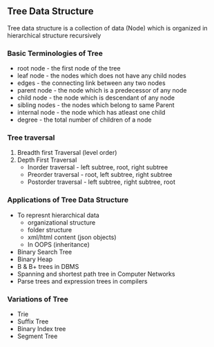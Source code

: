 ## Tree Data Structure

Tree data structure is a collection of data (Node) which is organized in hierarchical structure recursively

### Basic Terminologies of Tree

-   root node - the first node of the tree
-   leaf node - the nodes which does not have any child nodes
-   edges - the connecting link between any two nodes
-   parent node - the node which is a predecessor of any node
-   child node - the node which is descendant of any node
-   sibling nodes - the nodes which belong to same Parent
-   internal node - the node which has atleast one child
-   degree - the total number of children of a node

### Tree traversal

1. Breadth first Traversal (level order)
2. Depth First Traversal
    - Inorder traversal - left subtree, root, right subtree
    - Preorder traversal - root, left subtree, right subtree
    - Postorder traversal - left subtree, right subtree, root

### Applications of Tree Data Structure

-   To represnt hierarchical data
    -   organizational structure
    -   folder structure
    -   xml/html content (json objects)
    -   In OOPS (inheritance)
-   Binary Search Tree
-   Binary Heap
-   B & B+ trees in DBMS
-   Spanning and shortest path tree in Computer Networks
-   Parse trees and expression trees in compilers

### Variations of Tree

-   Trie
-   Suffix Tree
-   Binary Index tree
-   Segment Tree

